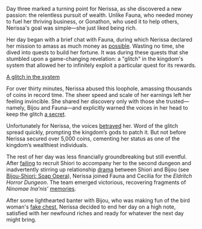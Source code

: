 Day three marked a turning point for Nerissa, as she discovered a new passion: the relentless pursuit of wealth. Unlike Fauna, who needed money to fuel her thriving business, or Gonathon, who used it to help others, Nerissa's goal was simple—she just liked being rich.

Her day began with a brief chat with Fauna, during which Nerissa declared her mission to amass as much money as [possible](https://www.youtube.com/live/LH_8d-8gZow?feature=shared\&t=313). Wasting no time, she dived into quests to build her fortune. It was during these quests that she stumbled upon a game-changing revelation: a "glitch" in the kingdom's system that allowed her to infinitely exploit a particular quest for its rewards.

[A glitch in the system](#embed:https://www.youtube.com/live/LH_8d-8gZow?t=5125)

For over thirty minutes, Nerissa abused this loophole, amassing thousands of coins in record time. The sheer speed and scale of her earnings left her feeling invincible. She shared her discovery only with those she trusted—namely, Bijou and Fauna—and explicitly warned the voices in her head to keep the glitch [a secret](https://www.youtube.com/live/LH_8d-8gZow?feature=shared\&t=5386).

Unfortunately for Nerissa, the voices [betrayed](https://www.youtube.com/live/LH_8d-8gZow?feature=shared\&t=7603) her. Word of the glitch spread quickly, prompting the kingdom’s gods to patch it. But not before Nerissa secured over 5,000 coins, cementing her status as one of the kingdom’s wealthiest individuals.

The rest of her day was less financially groundbreaking but still eventful. After [failing](https://www.youtube.com/live/LH_8d-8gZow?feature=shared\&t=7986) to recruit Shiori to accompany her to the second dungeon and inadvertently stirring up relationship [drama](https://www.youtube.com/live/LH_8d-8gZow?feature=shared\&t=9661) between Shiori and Bijou (see [Bijou-Shiori: Soap Opera](#edge:shiori-nyavella-koseki-bijou-right-2-left-2)), Nerissa joined Fauna and Cecilia for the *Eldritch Horror Dungeon*. The team emerged victorious, recovering fragments of *Ninomae Ina'nis’* [memories](https://www.youtube.com/live/LH_8d-8gZow?feature=shared\&t=11348).

After some lighthearted banter with Bijou, who was making fun of the bird woman's [fake chest](https://www.youtube.com/live/LH_8d-8gZow?feature=shared\&t=12326), Nerissa decided to end her day on a high note, satisfied with her newfound riches and ready for whatever the next day might bring.
